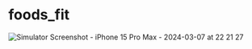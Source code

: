 # foods_fit


![Simulator Screenshot - iPhone 15 Pro Max - 2024-03-07 at 22 21 27](https://github.com/ValiiJ/foods_fit/assets/85800317/1c53bdbe-2476-48f7-8f98-22adc0749375)
